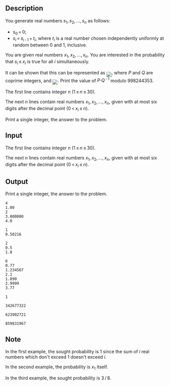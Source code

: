 ## Description

<div><p>You generate real numbers <span class="tex-span"><i>s</i><sub class="lower-index">1</sub>, <i>s</i><sub class="lower-index">2</sub>, ..., <i>s</i><sub class="lower-index"><i>n</i></sub></span> as follows: </p><ul> <li> <span class="tex-span"><i>s</i><sub class="lower-index">0</sub> = 0</span>; </li><li> <span class="tex-span"><i>s</i><sub class="lower-index"><i>i</i></sub> = <i>s</i><sub class="lower-index"><i>i</i> - 1</sub> + <i>t</i><sub class="lower-index"><i>i</i></sub></span>, where <span class="tex-span"><i>t</i><sub class="lower-index"><i>i</i></sub></span> is a real number chosen independently uniformly at random between 0 and 1, inclusive. </li></ul><p>You are given real numbers <span class="tex-span"><i>x</i><sub class="lower-index">1</sub>, <i>x</i><sub class="lower-index">2</sub>, ..., <i>x</i><sub class="lower-index"><i>n</i></sub></span>. You are interested in the probability that <span class="tex-span"><i>s</i><sub class="lower-index"><i>i</i></sub> ≤ <i>x</i><sub class="lower-index"><i>i</i></sub></span> is true for all <span class="tex-span"><i>i</i></span> simultaneously.</p><p>It can be shown that this can be represented as <img align="middle" class="tex-formula" src="file://zNPwlmrr.png" style="max-width: 100.0%;max-height: 100.0%;">, where <span class="tex-span"><i>P</i></span> and <span class="tex-span"><i>Q</i></span> are coprime integers, and <img align="middle" class="tex-formula" src="file://tUBk6Tpf.png" style="max-width: 100.0%;max-height: 100.0%;">. Print the value of <span class="tex-span"><i>P</i>·<i>Q</i><sup class="upper-index"> - 1</sup></span> modulo <span class="tex-span">998244353</span>.</p></div><div class="input-specification"><p>The first line contains integer <span class="tex-span"><i>n</i></span> (<span class="tex-span">1 ≤ <i>n</i> ≤ 30</span>).</p><p>The next <span class="tex-span"><i>n</i></span> lines contain real numbers <span class="tex-span"><i>x</i><sub class="lower-index">1</sub>, <i>x</i><sub class="lower-index">2</sub>, ..., <i>x</i><sub class="lower-index"><i>n</i></sub></span>, given with at most six digits after the decimal point (<span class="tex-span">0 &lt; <i>x</i><sub class="lower-index"><i>i</i></sub> ≤ <i>n</i></span>).</p></div><div class="output-specification"><p>Print a single integer, the answer to the problem.</p></div>

## Input

<p>The first line contains integer <span class="tex-span"><i>n</i></span> (<span class="tex-span">1 ≤ <i>n</i> ≤ 30</span>).</p><p>The next <span class="tex-span"><i>n</i></span> lines contain real numbers <span class="tex-span"><i>x</i><sub class="lower-index">1</sub>, <i>x</i><sub class="lower-index">2</sub>, ..., <i>x</i><sub class="lower-index"><i>n</i></sub></span>, given with at most six digits after the decimal point (<span class="tex-span">0 &lt; <i>x</i><sub class="lower-index"><i>i</i></sub> ≤ <i>n</i></span>).</p>

## Output

<p>Print a single integer, the answer to the problem.</p>





```input1
4
1.00
2
3.000000
4.0

```




```input2
1
0.50216

```




```input3
2
0.5
1.0

```




```input4
6
0.77
1.234567
2.1
1.890
2.9999
3.77

```




```output1
1

```




```output2
342677322

```




```output3
623902721

```




```output4
859831967

```



## Note

<p>In the first example, the sought probability is 1 since the sum of <span class="tex-span"><i>i</i></span> real numbers which don't exceed 1 doesn't exceed <span class="tex-span"><i>i</i></span>.</p><p>In the second example, the probability is <span class="tex-span"><i>x</i><sub class="lower-index">1</sub></span> itself.</p><p>In the third example, the sought probability is <span class="tex-span">3 / 8</span>.</p>
